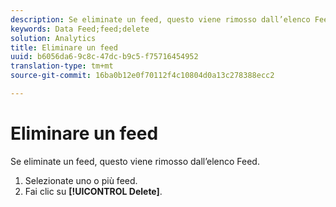 ```yaml
---
description: Se eliminate un feed, questo viene rimosso dall’elenco Feed.
keywords: Data Feed;feed;delete
solution: Analytics
title: Eliminare un feed
uuid: b6056da6-9c8c-47dc-b9c5-f75716454952
translation-type: tm+mt
source-git-commit: 16ba0b12e0f70112f4c10804d0a13c278388ecc2

---
```



# Eliminare un feed

Se eliminate un feed, questo viene rimosso dall’elenco Feed.

1. Selezionate uno o più feed.
1. Fai clic su **[!UICONTROL Delete]**.
